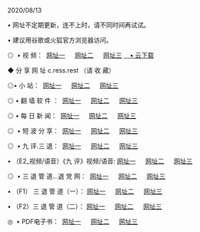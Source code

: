 <p>2020/08/13
<p>• 网址不定期更新，连不上时，请不同时间再试试。
<p>• 建议用谷歌或火狐官方浏览器访问。
<p>◎  • 视 频： 
<a href="http://tcu.fasoclash.com/" target="_blank">网址一</a> 　 
<a href="http://tbu.fasoclash.com/" target="_blank">网址二</a> 　 
<a href="http://tau.fasoclash.com/b.html" target="_blank">网址三</a>
<a href="https://disk.yandex.ru/d/wIUK0uxc3Gk4Ng" target="_blank">　• 云下载 </a></p>
<p>◆ 分 享 网 址  c.ress.rest   （请 收 藏） </p>

<p>◎•  小 站：  
<a href="http://tcu.fasoclash.com/f.html" target="_blank">网址一</a> 　 
<a href="http://tbu.fasoclash.com/h.html" target="_blank">网址二</a> 　 
<a href="http://tau.fasoclash.com/k/" target="_blank">网址三</a></p><p>

<p>◎  • 翻 墙 软 件 ：  
<a href="http://tcu.fasoclash.com/ff/" target="_blank">网址一</a> 　 
<a href="http://tbu.fasoclash.com/s/read/a1_nd.html" target="_blank">网址二</a> 　 
<a href="http://tau.fasoclash.com/ff/index.html" target="_blank">网址三</a></p>
<p>◎  • 每 日 新 闻：  
<a href="http://tcu.fasoclash.com/day/" target="_blank">网址一</a> 　 
<a href="http://tbu.fasoclash.com/day/" target="_blank">网址二</a> 　 
<a href="http://tau.fasoclash.com/day/index.html" target="_blank">网址三</a></p>
<p>◎   • 短 波 分 享：  
<a href="http://tcu.fasoclash.com/h/" target="_blank">网址一</a> 　 
<a href="http://tau.fasoclash.com/h/" target="_blank">网址二</a> 　 
<a href="http://tbu.fasoclash.com/h/index.html" target="_blank">网址三</a></p>
<p>◎   • 九 评.三 退：  
<a href="http://tcu.fasoclash.com/t/" target="_blank">网址一</a> 　 
<a href="http://tau.fasoclash.com/v2/index.html" target="_blank">网址二</a> 　 
<a href="http://tbu.fasoclash.com/tt/index.html" target="_blank">网址三</a> 　</p>
<p>  • （E2_视频/语音）《九 评》视频/语音: 
<a href="http://tcu.fasoclash.com/7738.html" target="_blank">网址一</a> 　 
<a href="http://tau.fasoclash.com/7614.html" target="_blank">网址二</a> 　 
<a href="http://tbu.fasoclash.com/7633.html" target="_blank">网址三</a></p>
<p>◎   • 三 退 管 道...退 党 网：  
<a href="http://tcu.fasoclash.com/go/td1.html" target="_blank">网址一</a> 　 
<a href="http://tau.fasoclash.com/go/td2.html" target="_blank">网址二</a> 　 
<a href="http://tbu.fasoclash.com/go/td3.html" target="_blank">网址三</a></p>
<p>  • （F1） 三 退 管 道（一）： 
<a href="http://tcu.fasoclash.com/dd/" target="_blank">网址一</a> 　 
<a href="http://tau.fasoclash.com/s/read/a1_tdx.html" target="_blank">网址二</a> 　 
<a href="http://tbu.fasoclash.com/dd/" target="_blank">网址三</a></p>
<p>  • （F2）三 退 管 道（二）： 
<a href="http://tau.fasoclash.com/d/" target="_blank">网址一</a> 　 
<a href="http://tcu.fasoclash.com/d/index.html" target="_blank">网址二</a> 　 
<a href="http://tbu.fasoclash.com/d/" target="_blank">网址三</a></p>
<p>◎   • PDF电子书：  
<a href="http://tcu.fasoclash.com/p/" target="_blank">网址一</a> 　 
<a href="http://tbu.fasoclash.com/p/index.html" target="_blank">网址二</a> 　 
<a href="http://tau.fasoclash.com/p/" target="_blank">网址三</a></p>

